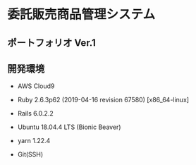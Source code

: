 # 委託販売商品管理システム

## ポートフォリオ Ver.1

## 開発環境

* AWS Cloud9

* Ruby 2.6.3p62 (2019-04-16 revision 67580) [x86_64-linux]

* Rails 6.0.2.2

* Ubuntu 18.04.4 LTS (Bionic Beaver)

* yarn 1.22.4

* Git(SSH)
